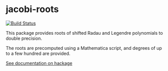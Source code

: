 jacobi-roots
===

[![Build Status](https://secure.travis-ci.org/ghorn/jacobi-roots.png?branch=master)](http://travis-ci.org/ghorn/jacobi-roots)

This package provides roots of shifted Radau and Legendre polynomials to double precision.

The roots are precomputed using a Mathematica script, and degrees of up to a few hundred are provided.

[See documentation on hackage](http://hackage.haskell.org/package/jacobi-roots)

